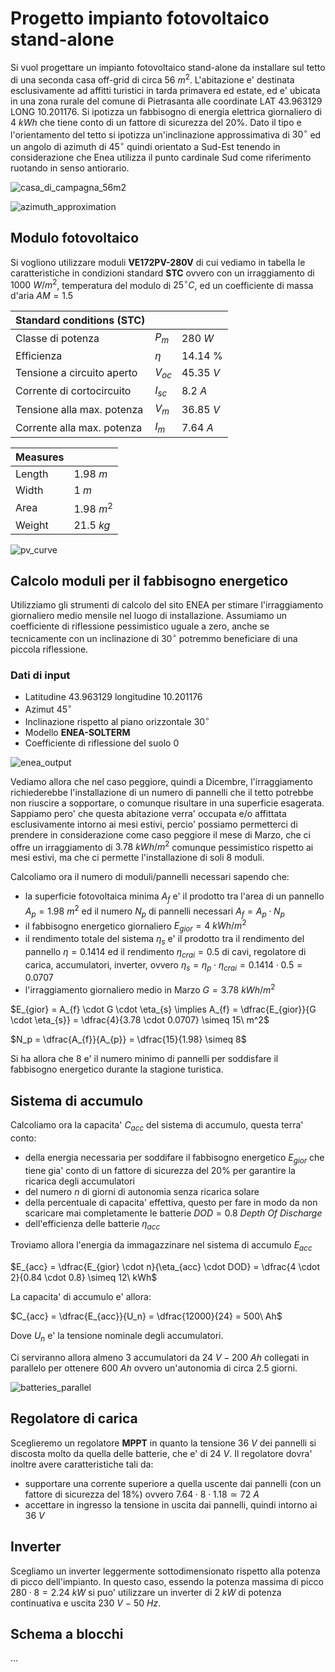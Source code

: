 # Progetto impianto fotovoltaico stand-alone  

Si vuol progettare un impianto fotovoltaico stand-alone da installare sul tetto di una seconda casa off-grid di circa $56\ m^2$. L'abitazione e' destinata esclusivamente ad affitti turistici in tarda primavera ed estate, ed e' ubicata in una zona rurale del comune di Pietrasanta alle coordinate LAT $43.963129$ LONG $10.201176$. Si ipotizza un fabbisogno di energia elettrica giornaliero di $4\ kWh$ che tiene conto di un fattore di sicurezza del 20%. Dato il tipo e l'orientamento del tetto si ipotizza un'inclinazione approssimativa di $30^\circ$ ed un angolo di azimuth di $45^\circ$ quindi orientato a Sud-Est tenendo in considerazione che Enea utilizza il punto cardinale Sud come riferimento ruotando in senso antiorario.  

![casa_di_campagna_56m2](https://user-images.githubusercontent.com/7195133/233837334-b19b4d24-239c-408c-8ff1-044e770e394d.jpg)  

![azimuth_approximation](https://user-images.githubusercontent.com/7195133/233838356-4fa0cbcb-190e-4f76-b372-3a99bb5704fa.jpg)  

## Modulo fotovoltaico  

Si vogliono utilizzare moduli **VE172PV-280V** di cui vediamo in tabella le caratteristiche in condizioni standard **STC** ovvero con un irraggiamento di $1000\ W/m^2$, temperatura del modulo di $25^\circ C$, ed un coefficiente di massa d'aria $AM = 1.5$  

| Standard conditions (STC)  |          |            |
| -------------------------- | -------- | ---------- |
| Classe di potenza          | $P_{m}$  | $280\ W$   |
| Efficienza                 | $\eta$   | $14.14$ %  |
| Tensione a circuito aperto | $V_{oc}$ | $45.35\ V$ |
| Corrente di cortocircuito  | $I_{sc}$ | $8.2\ A$   |
| Tensione alla max. potenza | $V_{m}$  | $36.85\ V$ |
| Corrente alla max. potenza | $I_{m}$  | $7.64\ A$  |

| Measures |             |
| -------- | ----------- |
| Length   | $1.98\ m$   |
| Width    | $1\ m$      |
| Area     | $1.98\ m^2$ |
| Weight   | $21.5\ kg$  |

![pv_curve](https://user-images.githubusercontent.com/7195133/233843035-a12080b1-874f-498c-a8bc-0943049679e6.jpg)


## Calcolo moduli per il fabbisogno energetico   

Utilizziamo gli strumenti di calcolo del sito ENEA per stimare l'irraggiamento giornaliero medio mensile nel luogo di installazione. Assumiamo un coefficiente di riflessione pessimistico uguale a zero, anche se tecnicamente con un inclinazione di $30^\circ$ potremmo beneficiare di una piccola riflessione.  

### Dati di input
* Latitudine $43.963129$ longitudine $10.201176$
* Azimut $45^\circ$
* Inclinazione rispetto al piano orizzontale $30^\circ$
* Modello **ENEA-SOLTERM**
* Coefficiente di riflessione del suolo $0$

![enea_output](https://user-images.githubusercontent.com/7195133/233844157-f9aecc8c-0561-4ad2-a6f7-3b476e180887.jpg)  

Vediamo allora che nel caso peggiore, quindi a Dicembre, l'irraggiamento richiederebbe l'installazione di un numero di pannelli che il tetto potrebbe non riuscire a sopportare, o comunque risultare in una superficie esagerata. Sappiamo pero' che questa abitazione verra' occupata e/o affittata esclusivamente intorno ai mesi estivi, percio' possiamo permetterci di prendere in considerazione come caso peggiore il mese di Marzo, che ci offre un irraggiamento di $3.78\ kWh/m^2$ comunque pessimistico rispetto ai mesi estivi, ma che ci permette l'installazione di soli $8$ moduli.  

Calcoliamo ora il numero di moduli/pannelli necessari sapendo che:

* la superficie fotovoltaica minima $A_{f}$ e' il prodotto tra l'area di un pannello $A_p = 1.98\ m^2$ ed il numero $N_p$ di pannelli necessari $A_{f} = A_p \cdot N_p$ 
* il fabbisogno energetico giornaliero $E_{gior} = 4\ kWh/m^2$
* il rendimento totale del sistema $\eta_{s}$ e' il prodotto tra il rendimento del pannello $\eta = 0.1414$ ed il rendimento $\eta_{crai} = 0.5$ di cavi, regolatore di carica, accumulatori, inverter, ovvero $\eta_{s} = \eta_p \cdot \eta_{crai} = 0.1414 \cdot 0.5 = 0.0707$
* l'irraggiamento giornaliero medio in Marzo $G = 3.78\ kWh/m^2$  

$E_{gior} = A_{f} \cdot G \cdot \eta_{s} \implies A_{f} = \dfrac{E_{gior}}{G \cdot \eta_{s}} = \dfrac{4}{3.78 \cdot 0.0707} \simeq 15\ m^2$  

$N_p = \dfrac{A_{f}}{A_{p}} = \dfrac{15}{1.98} \simeq 8$  

Si ha allora che $8$ e' il numero minimo di pannelli per soddisfare il fabbisogno energetico durante la stagione turistica.  

## Sistema di accumulo  

Calcoliamo ora la capacita' $C_{acc}$ del sistema di accumulo, questa terra' conto:

* della energia necessaria per soddifare il fabbisogno energetico $E_{gior}$ che tiene gia' conto di un fattore di sicurezza del 20% per garantire la ricarica degli accumulatori
* del numero $n$ di giorni di autonomia senza ricarica solare
* della percentuale di capacita' effettiva, questo per fare in modo da non scaricare mai completamente le batterie $DOD = 0.8$ *Depth Of Discharge*
* dell'efficienza delle batterie $\eta_{acc}$

Troviamo allora l'energia da immagazzinare nel sistema di accumulo $E_{acc}$  

$E_{acc} = \dfrac{E_{gior} \cdot n}{\eta_{acc} \cdot DOD} = \dfrac{4 \cdot 2}{0.84 \cdot 0.8} \simeq 12\ kWh$  

La capacita' di accumulo e' allora:  

$C_{acc} = \dfrac{E_{acc}}{U_n} = \dfrac{12000}{24} = 500\ Ah$  

Dove $U_n$ e' la tensione nominale degli accumulatori.  

Ci serviranno allora almeno $3$ accumulatori da $24\ V - 200\ Ah$ collegati in parallelo per ottenere $600\ Ah$ ovvero un'autonomia di circa 2.5 giorni.  

![batteries_parallel](https://user-images.githubusercontent.com/7195133/234634440-c4535491-0d78-48e0-9c07-e5e3b6f6f9de.jpg)  


## Regolatore di carica  

Sceglieremo un regolatore **MPPT** in quanto la tensione $36\ V$ dei pannelli si discosta molto da quella delle batterie, che e' di $24\ V$. Il regolatore dovra' inoltre avere caratteristiche tali da:
* supportare una corrente superiore a quella uscente dai pannelli (con un fattore di sicurezza del 18%) ovvero $7.64 \cdot 8 \cdot 1.18 \simeq 72\ A$
* accettare in ingresso la tensione in uscita dai pannelli, quindi intorno ai $36\ V$

## Inverter  

Scegliamo un inverter leggermente sottodimensionato rispetto alla potenza di picco dell'impianto. In questo caso, essendo la potenza massima di picco $280 \cdot 8 = 2.24\ kW$ si puo' utilizzare un inverter di $2\ kW$ di potenza continuativa e uscita $230\ V\ -\ 50\ Hz$.

## Schema a blocchi  
...

